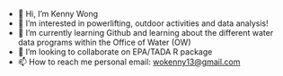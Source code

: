 - 👋 Hi, I’m Kenny Wong
- 👀 I’m interested in powerlifting, outdoor activities and data analysis!
- 🌱 I’m currently learning Github and learning about the different water data programs within the Office of Water (OW)
- 💞️ I’m looking to collaborate on EPA/TADA R package
- 📫 How to reach me personal email: wokenny13@gmail.com

<!---
wokenny13/wokenny13 is a ✨ special ✨ repository because its `README.md` (this file) appears on your GitHub profile.
You can click the Preview link to take a look at your changes.
--->
